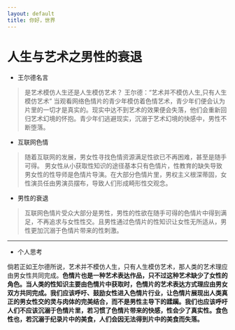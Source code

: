 ```yaml
---
layout: default
title: 你好，世界
---
```


# 人生与艺术之男性的衰退

+ 王尔德名言

> 是艺术模仿人生还是人生模仿艺术？
>  王尔德：“艺术并不模仿人生,只有人生模仿艺术” 
>  当观看网络色情片的青少年模仿着色情艺术，青少年们便会认为片里的一切才是真实的。现实中达不到艺术的效果便会失落，他们会重新回归艺术幻境的怀抱。青少年们逃避现实，沉溺于艺术幻境的快感中，男性不断堕落。

+ 互联网色情

> 随着互联网的发展，男女性寻找色情资源满足性欲已不再困难，甚至是随手可得。
> 男女性从小获取性知识的途径基本只有色情片，性教育的缺失导致男女性的性导师是色情片导演。在大部分色情片里，男权主义根深蒂固，女性演员任由男演员摆布，导致人们形成畸形性交观念。

+ 男性的衰退

> 互联网色情片受众大部分是男性，男性的性欲在随手可得的色情片中得到满足，不再追求与女性性交。且男性通过色情片的性知识让女性无所适从，男性更加沉溺于色情片带来的性刺激。

**********************************************************************

+ 个人思考

倘若正如王尔德所说，艺术并不模仿人生，只有人生模仿艺术，那人类的艺术理应由男女性共同完成。**色情片也是一种艺术表达作品，只不过这种艺术缺少了女性的角色。当人类的性知识主要由色情片中获取时，色情片的艺术表达方式理应由男女双方共同完成。我们应该呼吁、鼓励女性进入色情片行业，让色情片展现出人类真正的男女性交的灵与肉体的完美结合，而不是男性主导下的蹂躏。我们也应该呼吁人们不应该沉溺于色情片里，若习惯了色情片带来的快感，性会少了真实性。食色性也，若沉溺于纪录片中的美食，人们会因无法得到片中的美食而失落。**


